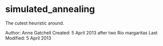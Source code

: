 simulated_annealing
===================

The cutest heuristic around.

Author: Anne Gatchell
Created: 5 April 2013 after two Rio margaritas
Last Modified: 5 April 2013
